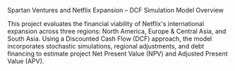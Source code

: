 Spartan Ventures and Netflix Expansion – DCF Simulation Model Overview

This project evaluates the financial viability of Netflix's international expansion across three regions: North America, Europe & Central Asia, and South Asia. Using a Discounted Cash Flow (DCF) approach, the model incorporates stochastic simulations, regional adjustments, and debt financing to estimate project Net Present Value (NPV) and Adjusted Present Value (APV).
